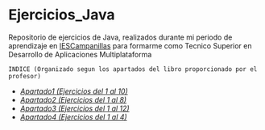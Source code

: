 # Ejercicios_Java

Repositorio de ejercicios de Java, realizados durante mi periodo de aprendizaje en [IESCampanillas](https://github.com/orgs/IESCampanillas/) para formarme como Tecnico Superior en Desarrollo de Aplicaciones Multiplataforma

	INDICE (Organizado segun los apartados del libro proporcionado por el profesor)

* [*Apartado1 (Ejercicios del 1 al 10)*](https://github.com/MarcosMoralesAragon/Ejercicios_Java/tree/main/Apartado1)
* [*Apartado2 (Ejercicios del 1 al 8)*](https://github.com/MarcosMoralesAragon/Ejercicios_Java/tree/main/Apartado2)
* [*Apartado3 (Ejercicios del 1 al 12)*](https://github.com/MarcosMoralesAragon/Ejercicios_Java/tree/main/Apartado3)
* [*Apartado4 (Ejercicios del 1 al 4)*](https://github.com/MarcosMoralesAragon/Ejercicios_Java/tree/main/Apartado4)

